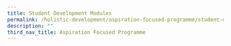 ```yaml
---
title: Student Development Modules
permalink: /holistic-development/aspiration-focused-programme/student-development-modules/
description: ""
third_nav_title: Aspiration Focused Programme
---
```

